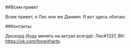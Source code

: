 ##Всем привет

Всем привет, я Лис или же Даниил. Я вот здесь обитаю.

##Контакты:

Дискорд (буду менять на актуал всегда): Лис#1337, ВК: https://vk.com/foxwitharts.
